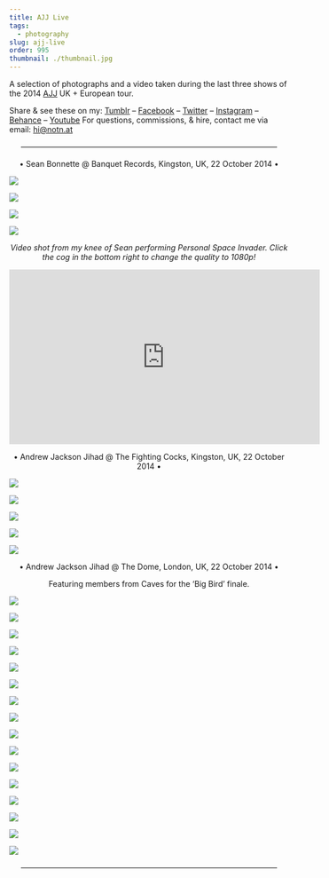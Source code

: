 ```yaml
---
title: AJJ Live
tags:
  - photography
slug: ajj-live
order: 995
thumbnail: ./thumbnail.jpg
---
```

A selection of photographs and a video taken during the last three shows of the 2014 [AJJ](http://www.ajjtheband.com/) UK + European tour.

Share & see these on my: [Tumblr](http://notnat.tumblr.com/post/108010122506/andrew-jackson-jihad-live) – [Facebook](https://www.facebook.com/notnat/photos/a.1414810718733079.1073741828.1403046316576186/1575053459375470/?type=1&permPage=1) – [Twitter](https://twitter.com/tweetnotnat/status/555103912882360320) – [Instagram](http://instagram.com/p/xzvpu1wKq4/) – [Behance](https://www.behance.net/gallery/22679631/Andrew-Jackson-Jihad-Live)  – [Youtube](https://www.youtube.com/watch?v=C8fojIRtO8o)
For questions, commissions, & hire, contact me via email: [hi@notn.at](mailto://hi@notn.at)

<p style="text-align: center">—————————————————————————————————</p>

<p style="text-align: center">• Sean Bonnette @ Banquet Records, Kingston, UK, 22 October 2014 •</p>

![](banquet1.jpg)

![](banquet2.jpg)

![](banquet3.jpg)

![](banquet4.jpg)

<p style="text-align: center; font-style: italic">Video shot from my knee of Sean performing Personal Space Invader.
Click the cog in the bottom right to change the quality to 1080p!</p>
<p style="text-align: center"><iframe width="560" height="315" src="https://www.youtube.com/embed/C8fojIRtO8o" frameborder="0" allowfullscreen></iframe></p>

<p style="text-align: center">• Andrew Jackson Jihad @ The Fighting Cocks, Kingston, UK, 22 October 2014 •</p>

![](cocks1.jpg)

![](cocks2.jpg)

![](cocks3.jpg)

![](cocks4.jpg)

![](cocks5.jpg)

<p style="text-align: center">• Andrew Jackson Jihad @ The Dome, London, UK, 22 October 2014 •</p>

<p style="text-align: center">Featuring members from Caves for the ‘Big Bird’ finale.</p>

![](dome1.jpg)

![](dome2.jpg)

![](dome3.jpg)

![](dome4.jpg)

![](dome5.jpg)

![](dome6.jpg)

![](dome7.jpg)

![](dome8.jpg)

![](dome9.jpg)

![](dome10.jpg)

![](dome11.jpg)

![](dome12.jpg)

![](dome13.jpg)

![](dome14.jpg)

![](dome15.jpg)

![](dome16.jpg)

<p style="text-align: center">—————————————————————————————————</p>
